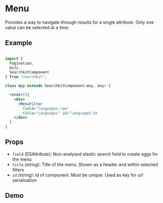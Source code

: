 # Menu
Provides a way to navigate through results for a single attribute. Only one value can be selected at a time.

## Example

```jsx

import {
  Pagination,
  Hits,
  SearchkitComponent
} from "searchkit";

class App extends SearchkitComponent<any, any> {

  render(){
    <div>
      <MenuFilter
        field="languages.raw"
        title="Languages" id="languages"/>
    </div>
  }
}
```
## Props
- `field` *(ESAttribute)*: Non-analysed elastic search field to create aggs for the menu
- `title` *(string)*: Title of the menu. Shown as a header and within selected filters
- `id` *(string)*: id of component. Must be unique. Used as key for url serialisation

## Demo
[](codepen://searchkit/YwNwVm?height=800&theme=0)
